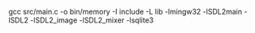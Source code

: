 gcc src/main.c -o bin/memory -I include -L lib -lmingw32 -lSDL2main -lSDL2 -lSDL2_image -lSDL2_mixer -lsqlite3
